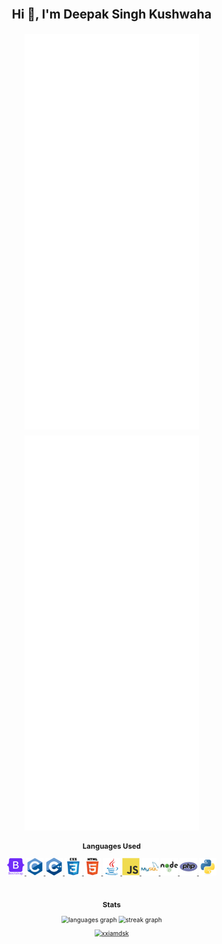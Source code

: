 
<h1 align="center">Hi 👋, I'm Deepak Singh Kushwaha</h1>

<div align="center">
  <img style="padding: 10px;"  alt="🦑" width="400"  src="https://github.com/xxiamdsk/xxiamdsk/blob/main/left.svg">
  <img alt="🦑" width="400" src="https://github.com/xxiamdsk/xxiamdsk/blob/main/right.svg">
</div>

<div align="center">
  <h3 align="center">Languages Used</h3>
  <p> <a href="https://getbootstrap.com" target="_blank" rel="noreferrer"> <img
        src="https://raw.githubusercontent.com/devicons/devicon/master/icons/bootstrap/bootstrap-plain-wordmark.svg"
        alt="bootstrap" width="40" height="40" /> </a> <a href="https://www.cprogramming.com/" target="_blank"
      rel="noreferrer"> <img src="https://raw.githubusercontent.com/devicons/devicon/master/icons/c/c-original.svg"
        alt="c" width="40" height="40" /> </a> <a href="https://www.w3schools.com/cpp/" target="_blank"
      rel="noreferrer"> <img
        src="https://raw.githubusercontent.com/devicons/devicon/master/icons/cplusplus/cplusplus-original.svg"
        alt="cplusplus" width="40" height="40" /> </a> <a href="https://www.w3schools.com/css/" target="_blank"
      rel="noreferrer"> <img
        src="https://raw.githubusercontent.com/devicons/devicon/master/icons/css3/css3-original-wordmark.svg" alt="css3"
        width="40" height="40" /> </a> <a href="https://www.w3.org/html/" target="_blank" rel="noreferrer"> <img
        src="https://raw.githubusercontent.com/devicons/devicon/master/icons/html5/html5-original-wordmark.svg"
        alt="html5" width="40" height="40" /> </a> <a href="https://www.java.com" target="_blank" rel="noreferrer"> <img
        src="https://raw.githubusercontent.com/devicons/devicon/master/icons/java/java-original.svg" alt="java"
        width="40" height="40" /> </a> <a href="https://developer.mozilla.org/en-US/docs/Web/JavaScript" target="_blank"
      rel="noreferrer"> <img
        src="https://raw.githubusercontent.com/devicons/devicon/master/icons/javascript/javascript-original.svg"
        alt="javascript" width="40" height="40" /> </a> <a href="https://www.mysql.com/" target="_blank"
      rel="noreferrer"> <img
        src="https://raw.githubusercontent.com/devicons/devicon/master/icons/mysql/mysql-original-wordmark.svg"
        alt="mysql" width="40" height="40" /> </a> <a href="https://nodejs.org" target="_blank" rel="noreferrer"> <img
        src="https://raw.githubusercontent.com/devicons/devicon/master/icons/nodejs/nodejs-original-wordmark.svg"
        alt="nodejs" width="40" height="40" /> </a> <a href="https://www.php.net" target="_blank" rel="noreferrer"> <img
        src="https://raw.githubusercontent.com/devicons/devicon/master/icons/php/php-original.svg" alt="php" width="40"
        height="40" /> </a> <a href="https://www.python.org" target="_blank" rel="noreferrer"> <img
        src="https://raw.githubusercontent.com/devicons/devicon/master/icons/python/python-original.svg" alt="python"
        width="40" height="40" /> </a> </p>
</div>

<br clear="both">

<h3 align="center">Stats</h3>


<div align="center">
  <img
    src="https://github-readme-stats.vercel.app/api/top-langs?username=xxiamdsk&locale=en&hide_title=false&layout=compact&card_width=320&langs_count=12&theme=radical&hide_border=false&order=2"
    height="150" alt="languages graph" />
  <img
    src="https://streak-stats.demolab.com?user=xxiamdsk&locale=en&mode=daily&theme=radical&hide_border=false&border_radius=5&order=3"
    height="150" alt="streak graph" />
  <br clear="both">
  <p> <a href="https://github.com/ryo-ma/github-profile-trophy"><img
        src="https://github-profile-trophy.vercel.app/?username=xxiamdsk&column=-1&margin-w=15&margin-h=15&rank=-?"
        alt="xxiamdsk" /></a> </p>
</div>
